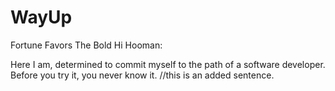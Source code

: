 # WayUp
Fortune Favors The Bold 
Hi Hooman:

Here I am, determined to commit myself to the path of a software developer.
Before you try it, you never know it.
//this is an added sentence.
